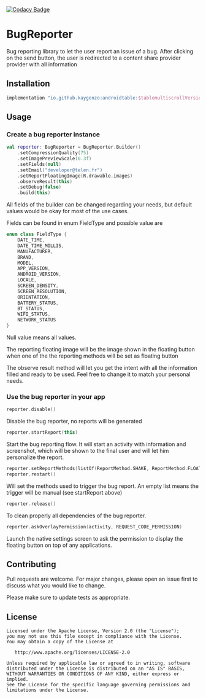 [![Codacy Badge](https://app.codacy.com/project/badge/Grade/d9671224fbb9449eb4ed373289c4059f)](https://app.codacy.com/gh/kaygenzo/BugReporter/dashboard?utm_source=gh&utm_medium=referral&utm_content=&utm_campaign=Badge_grade)

# BugReporter
Bug reporting library to let the user report an issue of a bug. 
After clicking on the send button, the user is redirected to a content share provider provider with all information

## Installation

```groovy
implementation "io.github.kaygenzo:androidtable:$tablemultiscrollVersion"
```

## Usage

### Create a bug reporter instance

```kotlin
val reporter: BugReporter = BugReporter.Builder()
    .setCompressionQuality(75)
    .setImagePreviewScale(0.3f)
    .setFields(null)
    .setEmail("developer@telen.fr")
    .setReportFloatingImage(R.drawable.images)
    .observeResult(this)
    .setDebug(false)
    .build(this)
```
All fields of the builder can be changed regarding your needs, but default values would be okay for most of the use cases.

Fields can be found in enum FieldType and possible value are
```kotlin
enum class FieldType {
    DATE_TIME,
    DATE_TIME_MILLIS,
    MANUFACTURER,
    BRAND,
    MODEL,
    APP_VERSION,
    ANDROID_VERSION,
    LOCALE,
    SCREEN_DENSITY,
    SCREEN_RESOLUTION,
    ORIENTATION,
    BATTERY_STATUS,
    BT_STATUS,
    WIFI_STATUS,
    NETWORK_STATUS
}
```
Null value means all values. 

The reporting floating image will be the image shown in the floating button when one of the the reporting methods will be set as floating button

The observe result method will let you get the intent with all the information filled and ready to be used. Feel free to change it to match your personal needs.

### Use the bug reporter in your app

```kotlin
reporter.disable()
```
Disable the bug reporter, no reports will be generated

```kotlin
reporter.startReport(this)
```
Start the bug reporting flow. It will start an activity with information and screenshot, which will be shown to the final user and will let him personalize the report.

```kotlin
reporter.setReportMethods(listOf(ReportMethod.SHAKE, ReportMethod.FLOATING_BUTTON))
reporter.restart()
```
Will set the methods used to trigger the bug report. An empty list means the trigger will be manual (see startReport above)

```kotlin
reporter.release()
```
To clean properly all dependencies of the bug reporter.

```kotlin
reporter.askOverlayPermission(activity, REQUEST_CODE_PERMISSION)
```
Launch the native settings screen to ask the permission to display the floating button on top of any applications.

## Contributing
Pull requests are welcome. For major changes, please open an issue first to discuss what you would like to change.

Please make sure to update tests as appropriate.

## License
    Licensed under the Apache License, Version 2.0 (the "License");
    you may not use this file except in compliance with the License.
    You may obtain a copy of the License at

       http://www.apache.org/licenses/LICENSE-2.0

    Unless required by applicable law or agreed to in writing, software
    distributed under the License is distributed on an "AS IS" BASIS,
    WITHOUT WARRANTIES OR CONDITIONS OF ANY KIND, either express or implied.
    See the License for the specific language governing permissions and
    limitations under the License.